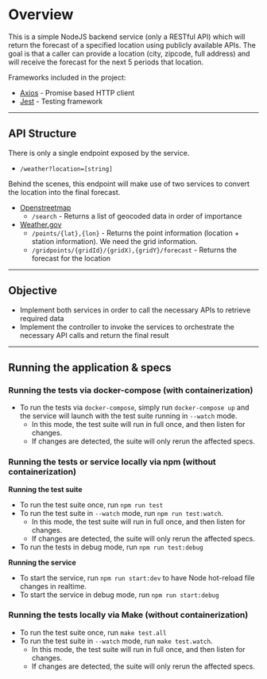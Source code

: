 # Overview

This is a simple NodeJS backend service (only a RESTful API) which will return the forecast of a specified location
using publicly available APIs. The goal is that a caller can provide a location (city, zipcode, full address) and will
receive the forecast for the next 5 periods that location.

Frameworks included in the project:

- [Axios](https://axios-http.com/docs/intro) - Promise based HTTP client
- [Jest](https://jestjs.io/) - Testing framework

---

## API Structure

There is only a single endpoint exposed by the service.

- `/weather?location=[string]`

Behind the scenes, this endpoint will make use of two services to convert the location into the final forecast.

- [Openstreetmap](https://nominatim.org/release-docs/develop/api/Search/)
  - `/search` - Returns a list of geocoded data in order of importance
- [Weather.gov](https://www.weather.gov/documentation/services-web-api#/default/zone_list)
  - `/points/{lat},{lon}` - Returns the point information (location + station information). We need the grid
    information.
  - `/gridpoints/{gridId}/{gridX),{gridY}/forecast` - Returns the forecast for the location

---

## Objective

- Implement both services in order to call the necessary APIs to retrieve required data
- Implement the controller to invoke the services to orchestrate the necessary API calls and return the final result

---

## Running the application & specs

### Running the tests via docker-compose (with containerization)

- To run the tests via `docker-compose`, simply run `docker-compose up` and the service will launch with the test suite running in `--watch` mode.
  - In this mode, the test suite will run in full once, and then listen for changes.
  - If changes are detected, the suite will only rerun the affected specs.

### Running the tests or service locally via npm (without containerization)

**Running the test suite**

- To run the test suite once, run `npm run test`
- To run the test suite in `--watch` mode, run `npm run test:watch`.
  - In this mode, the test suite will run in full once, and then listen for changes.
  - If changes are detected, the suite will only rerun the affected specs.
- To run the tests in debug mode, run `npm run test:debug`

**Running the service**

- To start the service, run `npm run start:dev` to have Node hot-reload file changes in realtime.
- To start the service in debug mode, run `npm run start:debug`

### Running the tests locally via Make (without containerization)

- To run the test suite once, run `make test.all`
- To run the test suite in `--watch` mode, run `make test.watch`.
  - In this mode, the test suite will run in full once, and then listen for changes.
  - If changes are detected, the suite will only rerun the affected specs.
